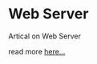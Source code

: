 # Web Server

Artical on Web Server

read more [here...](https://altamishturk.hashnode.dev/web-server)


